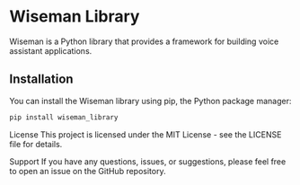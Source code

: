 # Wiseman Library

Wiseman is a Python library that provides a framework for building voice assistant applications.

## Installation

You can install the Wiseman library using pip, the Python package manager:

```bash
pip install wiseman_library
```
License
This project is licensed under the MIT License - see the LICENSE file for details.

Support
If you have any questions, issues, or suggestions, please feel free to open an issue on the GitHub repository.
